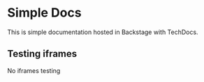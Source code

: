 # Simple Docs

This is simple documentation hosted in Backstage with TechDocs.

## Testing iframes
No iframes testing
<!-- 
### Relative path
<iframe markdown="1" src="./emails/examples/html_template.html" height="600" width="100%"></iframe>

### Absolute path

<iframe markdown="1" src="https://raw.githubusercontent.com/jescalada/backstage-mkdocs-testing/refs/heads/main/docs/emails/examples/html_template.html" height="600" width="100%"></iframe> -->